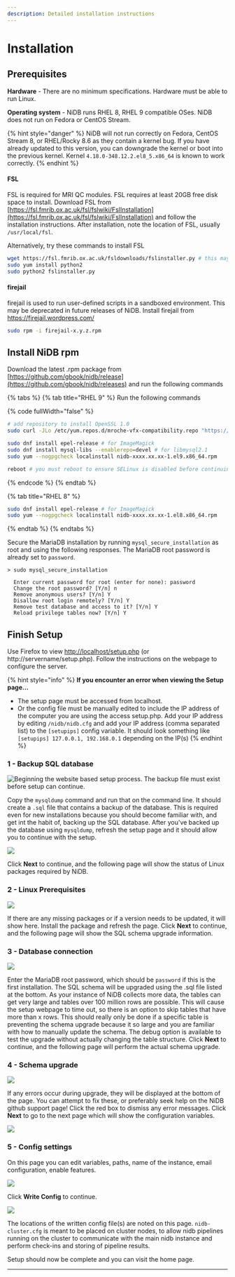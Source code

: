 ```yaml
---
description: Detailed installation instructions
---
```


# Installation

## Prerequisites

**Hardware** - There are no minimum specifications. Hardware must be able to run Linux.

**Operating system** - NiDB runs RHEL 8, RHEL 9 compatible OSes. NiDB does not run on Fedora or CentOS Stream.

{% hint style="danger" %}
NiDB will not run correctly on Fedora, CentOS Stream 8, or RHEL/Rocky 8.6 as they contain a kernel bug. If you have already updated to this version, you can downgrade the kernel or boot into the previous kernel. Kernel `4.18.0-348.12.2.el8_5.x86_64` is known to work correctly.
{% endhint %}

#### FSL

FSL is required for MRI QC modules. FSL requires at least 20GB free disk space to install. Download FSL from [https://fsl.fmrib.ox.ac.uk/fsl/fslwiki/FslInstallation](https://fsl.fmrib.ox.ac.uk/fsl/fslwiki/FslInstallation) and follow the installation instructions. After installation, note the location of FSL, usually `/usr/local/fsl`.

Alternatively, try these commands to install FSL

```bash
wget https://fsl.fmrib.ox.ac.uk/fsldownloads/fslinstaller.py # this may work
sudo yum install python2
sudo python2 fslinstaller.py
```

#### firejail

firejail is used to run user-defined scripts in a sandboxed environment. This may be deprecated in future releases of NiDB. Install firejail from https://firejail.wordpress.com/

```bash
sudo rpm -i firejail-x.y.z.rpm
```

## Install NiDB rpm

Download the latest .rpm package from [https://github.com/gbook/nidb/release](https://github.com/gbook/nidb/releases) and run the following commands

{% tabs %}
{% tab title="RHEL 9" %}
Run the following commands

{% code fullWidth="false" %}
```bash
# add repository to install OpenSSL 1.0
sudo curl -JLo /etc/yum.repos.d/mroche-vfx-compatibility.repo "https://copr.fedorainfracloud.org/coprs/mroche/vfx-compatibility/repo/epel-9/mroche-vfx-compatibility-epel-9.repo"

sudo dnf install epel-release # for ImageMagick
sudo dnf install mysql-libs --enablerepo=devel # for libmysql2.1
sudo yum --nogpgcheck localinstall nidb-xxxx.xx.xx-1.el9.x86_64.rpm

reboot # you must reboot to ensure SELinux is disabled before continuing
```
{% endcode %}
{% endtab %}

{% tab title="RHEL 8" %}
```bash
sudo dnf install epel-release # for ImageMagick
sudo yum --nogpgcheck localinstall nidb-xxxx.xx.xx-1.el8.x86_64.rpm
```
{% endtab %}
{% endtabs %}

Secure the MariaDB installation by running `mysql_secure_installation` as root and using the following responses. The MariaDB root password is already set to `password`.

```
> sudo mysql_secure_installation
  
  Enter current password for root (enter for none): password
  Change the root password? [Y/n] n
  Remove anonymous users? [Y/n] Y
  Disallow root login remotely? [Y/n] Y
  Remove test database and access to it? [Y/n] Y
  Reload privilege tables now? [Y/n] Y
```

## Finish Setup

Use Firefox to view [http://localhost/setup.php](http://localhost/setup.php) (or http://servername/setup.php). Follow the instructions on the webpage to configure the server.

{% hint style="info" %}
**If you encounter an error when viewing the Setup page...**

* The setup page must be accessed from localhost.
* Or the config file must be manually edited to include the IP address of the computer you are using the access setup.php. Add your IP address by editing `/nidb/nidb.cfg` and add your IP address (comma separated list) to the `[setupips]` config variable. It should look something like `[setupips] 127.0.0.1, 192.168.0.1` depending on the IP(s)
{% endhint %}

### **1 - Backup SQL database**

![Beginning the website based setup process. The backup file must exist before setup can continue.](https://user-images.githubusercontent.com/8302215/162640572-c1d6ff3f-20d9-4caa-9a95-8602a220c91e.png)

Copy the `mysqldump` command and run that on the command line. It should create a `.sql` file that contains a backup of the database. This is required even for new installations because you should become familiar with, and get int the habit of, backing up the SQL database. After you've backed up the database using `mysqldump`, refresh the setup page and it should allow you to continue with the setup.

![](https://user-images.githubusercontent.com/8302215/162640676-6ea51f70-8fa5-4de3-ae0e-378f7a975c5f.png)

Click **Next** to continue, and the following page will show the status of Linux packages required by NiDB.

### 2 - Linux Prerequisites

![](https://user-images.githubusercontent.com/8302215/162640726-9654b0dd-36bb-4eee-b103-a9e5c4224399.png)

If there are any missing packages or if a version needs to be updated, it will show here. Install the package and refresh the page. Click **Next** to continue, and the following page will show the SQL schema upgrade information.

### 3 - Database connection

![](https://user-images.githubusercontent.com/8302215/162640778-a5cf1971-7030-44d6-9381-508aa021b76e.png)

Enter the MariaDB root password, which should be `password` if this is the first installation. The SQL schema will be upgraded using the .sql file listed at the bottom. As your instance of NiDB collects more data, the tables can get very large and tables over 100 million rows are possible. This will cause the setup webpage to time out, so there is an option to skip tables that have more than x rows. This should really only be done if a specific table is preventing the schema upgrade because it so large and you are familiar with how to manually update the schema. The debug option is available to test the upgrade without actually changing the table structure. Click **Next** to continue, and the following page will perform the actual schema upgrade.

### 4 - Schema upgrade

![](https://user-images.githubusercontent.com/8302215/162641016-ce2bde85-f818-472d-b48a-e66329ca9cba.png)

If any errors occur during upgrade, they will be displayed at the bottom of the page. You can attempt to fix these, or preferably seek help on the NiDB github support page! Click the red box to dismiss any error messages. Click **Next** to go to the next page which will show the configuration variables.

![](https://user-images.githubusercontent.com/8302215/162641071-6d7c71da-c4ad-4d9f-9265-a7d075d59521.png)

### 5 - Config settings

On this page you can edit variables, paths, name of the instance, email configuration, enable features.

![](https://user-images.githubusercontent.com/8302215/162641160-ce57d223-941f-43ba-8c35-d08837998d49.png)

Click **Write Config** to continue.

![](https://user-images.githubusercontent.com/8302215/162641179-b36025a1-4923-42a3-a83c-d77f90f00180.png)

The locations of the written config file(s) are noted on this page. `nidb-cluster.cfg` is meant to be placed on cluster nodes, to allow nidb pipelines running on the cluster to communicate with the main nidb instance and perform check-ins and storing of pipeline results.

Setup should now be complete and you can visit the home page.

***
